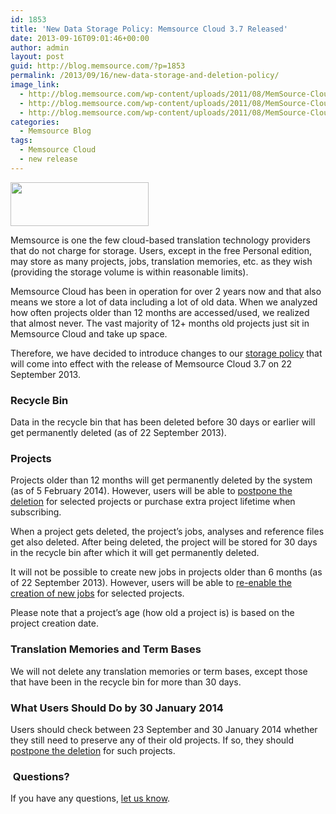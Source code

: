 ```yaml
---
id: 1853
title: 'New Data Storage Policy: Memsource Cloud 3.7 Released'
date: 2013-09-16T09:01:46+00:00
author: admin
layout: post
guid: http://blog.memsource.com/?p=1853
permalink: /2013/09/16/new-data-storage-and-deletion-policy/
image_link:
  - http://blog.memsource.com/wp-content/uploads/2011/08/MemSource-Cloud.png
  - http://blog.memsource.com/wp-content/uploads/2011/08/MemSource-Cloud.png
  - http://blog.memsource.com/wp-content/uploads/2011/08/MemSource-Cloud.png
categories:
  - Memsource Blog
tags:
  - Memsource Cloud
  - new release
---
```

[<img class=" alignleft" title="Memsource Cloud – medium" src="/wp-content/uploads/2012/08/MemSource-Cloud-–-medium.png" alt="" width="221" height="70" />](http://www.memsource.com/)

Memsource is one the few cloud-based translation technology providers that do not charge for storage. Users, except in the free Personal edition, may store as many projects, jobs, translation memories, etc. as they wish (providing the storage volume is within reasonable limits).<!--more-->

Memsource Cloud has been in operation for over 2 years now and that also means we store a lot of data including a lot of old data. When we analyzed how often projects older than 12 months are accessed/used, we realized that almost never. The vast majority of 12+ months old projects just sit in Memsource Cloud and take up space.

Therefore, we have decided to introduce changes to our [storage policy](http://wiki.memsource.com/wiki/MemSource_Cloud_User_Manual#Data_Storage) that will come into effect with the release of Memsource Cloud 3.7 on 22 September 2013.

### Recycle Bin

Data in the recycle bin that has been deleted before 30 days or earlier will get permanently deleted (as of 22 September 2013).

### Projects

Projects older than 12 months will get permanently deleted by the system (as of 5 February 2014). However, users will be able to [postpone the deletion](http://support.memsource.com/topic/can-i-continue-to-use-a-project-for-6-months-or-longer) for selected projects or purchase extra project lifetime when subscribing.

When a project gets deleted, the project&#8217;s jobs, analyses and reference files get also deleted. After being deleted, the project will be stored for 30 days in the recycle bin after which it will get permanently deleted.

It will not be possible to create new jobs in projects older than 6 months (as of 22 September 2013). However, users will be able to [re-enable the creation of new jobs](http://support.memsource.com/topic/can-i-continue-to-use-a-project-for-6-months-or-longer) for selected projects.

Please note that a project&#8217;s age (how old a project is) is based on the project creation date.

### Translation Memories and Term Bases

We will not delete any translation memories or term bases, except those that have been in the recycle bin for more than 30 days.

### What Users Should Do by 30 January 2014

Users should check between 23 September and 30 January 2014 whether they still need to preserve any of their old projects. If so, they should [postpone the deletion](http://support.memsource.com/topic/can-i-continue-to-use-a-project-for-6-months-or-longer) for such projects.

###  Questions?

If you have any questions, [let us know](http://wiki.memsource.com/wiki/MemSource_Support).